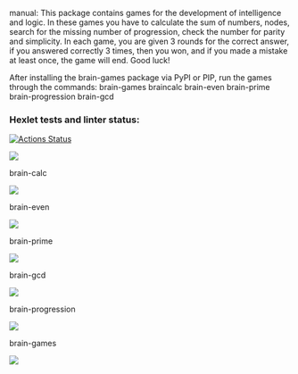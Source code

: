 manual:
This package contains games for the development of intelligence and logic. In these games you have to calculate the sum of numbers, nodes, 
search for the missing number of progression, check the number for parity and simplicity. In each game, you are given 3 rounds for the correct answer, 
if you answered correctly 3 times, then you won, and if you made a mistake at least once, the game will end.
Good luck!

After installing the brain-games package via PyPI or PIP, run the games through the commands:
brain-games
braincalc
brain-even
brain-prime
brain-progression
brain-gcd

### Hexlet tests and linter status:
[![Actions Status](https://github.com/tyranich/python-project-lvl1/workflows/hexlet-check/badge.svg)](https://github.com/tyranich/python-project-lvl1/actions)

<a href="https://codeclimate.com/github/tyranich/python-project-lvl1/maintainability"><img src="https://api.codeclimate.com/v1/badges/b24631b8c4f237eb02c0/maintainability" /></a>

brain-calc

<a href="https://asciinema.org/a/Kkfjlv1dHb08ZkjcaQITttCla" target="_blank"><img src="https://asciinema.org/a/Kkfjlv1dHb08ZkjcaQITttCla.svg" /></a>
 
brain-even

<a href="https://asciinema.org/a/ru3oZSWSBS8oX6MT5clDvJ5qe" target="_blank"><img src="https://asciinema.org/a/ru3oZSWSBS8oX6MT5clDvJ5qe.svg" /></a>
 
brain-prime

<a href="https://asciinema.org/a/bVsvwXJorwjKcZhvY3h2zqLbm" target="_blank"><img src="https://asciinema.org/a/bVsvwXJorwjKcZhvY3h2zqLbm.svg" /></a>
 
brain-gcd

<a href="https://asciinema.org/a/efvM94sfFQI3Hd5xLZ4uyVvln" target="_blank"><img src="https://asciinema.org/a/efvM94sfFQI3Hd5xLZ4uyVvln.svg" /></a>
 
brain-progression

<a href="https://asciinema.org/a/C9BxApYCeGM3kU8pqhxgs1ocD" target="_blank"><img src="https://asciinema.org/a/C9BxApYCeGM3kU8pqhxgs1ocD.svg" /></a>
 
brain-games

<a href="https://asciinema.org/a/3PeItWkSmhlV7niY9pooz2NmE" target="_blank"><img src="https://asciinema.org/a/3PeItWkSmhlV7niY9pooz2NmE.svg" /></a>

